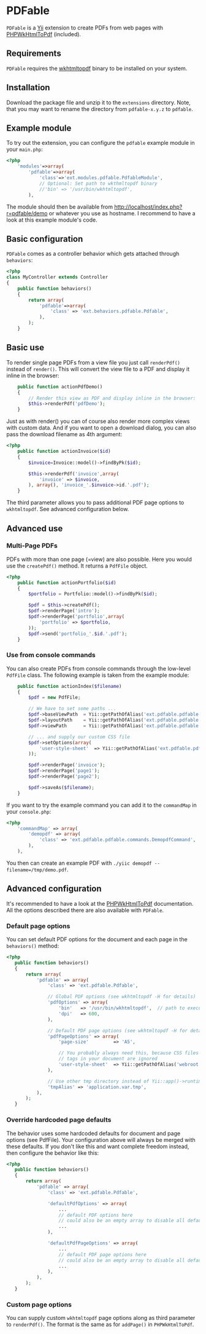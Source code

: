 # PDFable

`PDFable` is a [Yii](http://www.yiiframework.com) extension to create PDFs from web
pages with [PHPWkHtmlToPdf](http://mikehaertl.github.com/phpwkhtmltopdf/) (included).

## Requirements

`PDFable` requires the [wkhtmltopdf](http://code.google.com/p/wkhtmltopdf/) binary to be
installed on your system.

## Installation

Download the package file and unzip it to the `extensions` directory. Note, that you
may want to rename the directory from `pdfable-x.y.z` to `pdfable`.

## Example module

To try out the extension, you can configure the `pdfable` example module in your `main.php`:

```php
<?php
    'modules'=>array(
        'pdfable'=>array(
            'class'=>'ext.modules.pdfable.PdfableModule',
            // Optional: Set path to wkthmltopdf binary
            //'bin' => '/usr/bin/wkhtmltopdf',
        ),
```

The module should then be available from
[http://localhost/index.php?r=pdfable/demo](http://localhost/index.php?r=pdfable/demo)
or whatever you use as hostname. I recommend to have a look at this example module's code.

## Basic configuration

`PDFable` comes as a controller behavior which gets attached through `behaviors`:

```php
<?php
class MyController extends Controller
{
    public function behaviors()
    {
        return array(
            'pdfable'=>array(
                'class' => 'ext.behaviors.pdfable.Pdfable',
            ),
        );
    }
```

## Basic use

To render single page PDFs from a view file you just call `renderPdf()` instead
of `render()`. This will convert the view file to a PDF and display it inline in
the browser:

```php
    public function actionPdfDemo()
    {
        // Render this view as PDF and display inline in the browser:
        $this->renderPdf('pdfDemo');
    }
```

Just as with render() you can of course also render more complex views with
custom data. And if you want to open a download dialog, you can also pass
the download filename as 4th argument:

```php
<?php
    public function actionInvoice($id)
    {
        $invoice=Invoice::model()->findByPk($id);

        $this->renderPdf('invoice',array(
            'invoice' => $invoice,
        ), array(), 'invoice_'.$invoice->id.'.pdf');
    }
```

The third parameter allows you to pass additional PDF page options to `wkhtmltopdf`.
See advanced configuration below.

## Advanced use

### Multi-Page PDFs

PDFs with more than one page (=view) are also possible. Here you would
use the `createPdf()` method. It returns a `PdfFile` object.

```php
<?php
    public function actionPortfolio($id)
    {
        $portfolio = Portfolio::model()->findByPk($id);

        $pdf = $this->createPdf();
        $pdf->renderPage('intro');
        $pdf->renderPage('portfolio',array(
            'portfolio' => $portfolio,
        ));
        $pdf->send('portfolio_'.$id.'.pdf');
    }
```

### Use from console commands

You can also create PDFs from console commands through the low-level `PdfFile` class.
The following example is taken from the example module:

```php
    public function actionIndex($filename)
    {
        $pdf = new PdfFile;

        // We have to set some paths ...
        $pdf->baseViewPath  = Yii::getPathOfAlias('ext.pdfable.pdfable.views');
        $pdf->layoutPath    = Yii::getPathOfAlias('ext.pdfable.pdfable.views.layouts');
        $pdf->viewPath      = Yii::getPathOfAlias('ext.pdfable.pdfable.views.demo');

        // ... and supply our custom CSS file
        $pdf->setOptions(array(
            'user-style-sheet'  => Yii::getPathOfAlias('ext.pdfable.pdfable.assets.css.pdf').'.css',
        ));

        $pdf->renderPage('invoice');
        $pdf->renderPage('page1');
        $pdf->renderPage('page2');

        $pdf->saveAs($filename);
    }
```

If you want to try the example command you can add it to the `commandMap` in your `console.php`:

```php
<?php
    'commandMap' => array(
        'demopdf' => array(
            'class' => 'ext.pdfable.pdfable.commands.DemopdfCommand',
        ),
    ),
```

You then can create an example PDF with `./yiic demopdf --filename=/tmp/demo.pdf`.


## Advanced configuration

It's recommended to have a look at the [PHPWkHtmlToPdf](http://mikehaertl.github.com/phpwkhtmltopdf/)
documentation. All the options described there are also available with `PDFable`.

### Default page options

You can set default PDF options for the document and each page in the
`behaviors()` method:

```php
<?php
   public function behaviors()
   {
       return array(
           'pdfable' => array(
               'class' => 'ext.pdfable.Pdfable',

               // Global PDF options (see wkhtmltopdf -H for details)
               'pdfOptions' => array(
                   'bin'   => '/usr/bin/wkhtmltopdf',  // path to executable (default)
                   'dpi'   => 600,
               ),

               // Default PDF page options (see wkhtmltopdf -H for details)
               'pdfPageOptions' => array(
                   'page-size'         => 'A5',

                   // You probably always need this, because CSS files from <link>
                   // tags in your document are ignored
                   'user-style-sheet'  => Yii::getPathOfAlias('webroot').'/css/pdf.css',
               ),

               // Use other tmp directory instead of Yii::app()->runtimePath
               'tmpAlias' => 'application.var.tmp',
           ),
       );
   }
```

### Override hardcoded page defaults

The behavior uses some hardcoded defaults for document and page options (see PdfFile).
Your configuration above will always be merged with these defaults. If you don't like
this and want complete freedom instead, then configure the behavior like this:

```php
<?php
   public function behaviors()
   {
       return array(
           'pdfable' => array(
               'class' => 'ext.pdfable.Pdfable',

               'defaultPdfOptions' => array(
                   ...
                   // default PDF options here
                   // could also be an empty array to disable all defaults
                   ...
               ),

               'defaultPdfPageOptions' => array(
                   ...
                   // default PDF page options here
                   // could also be an empty array to disable all defaults
                   ...
               ),
           ),
       );
   }
```

### Custom page options

You can supply custom `wkhtmltopdf` page options along as third parameter to 
`renderPdf()`. The format is the same as for `addPage()` in `PHPWkHtmlToPdf`.
